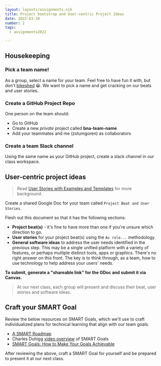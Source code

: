 ```yaml
---
layout: layouts/assignments.njk
title: Project bootstrap and User-centric Project Ideas
date: 2022-03-30
number: 2
tags:
  - assignments2022

---
```


## Housekeeping

### Pick a team name!

As a group, select a name for your team. Feel free to have fun it with, but don't [bikeshed](https://www.urbandictionary.com/define.php?term=bikeshedding) 😀. We want to pick a name and get cracking on our beats and user stories.

### Create a GitHub Project Repo

One person on the team should:

* Go to GitHub
* Create a new *private* project called **bna-team-name**
* Add your teammates and me (zstumgoren) as collaborators

### Create a team Slack channel

Using the same name as your GitHub project, create a slack channel in our class workspace.

## User-centric project ideas

> Read [User Stories with Examples and Templates][] for more background.

[User Stories with Examples and Templates]: https://www.atlassian.com/agile/project-management/user-stories

Create a shared Google Doc for your team called `Project Beat and User Stories`.

Flesh out this document so that it has the following sections:

* **Project beat(s)** - it's fine to have more than one if you're unsure which direction to go.
* **User stories** for your project beat(s) using the `As role...` methodology.
* **General software ideas** to address the user needs identified in the previous step. This may be a single unified platform with a variety of features, or perhaps multiple distinct tools, apps or graphics. There's no right answer on this front. The key is to think through, as a team, how to use technology to help address your users' needs.

**To submit, generate a "shareable link" for the GDoc and submit it via Canvas.**

> At our next class, each group will present and discuss their beat, user stories and software ideas.

## Craft your SMART Goal

Review the below resources on SMART Goals, which we'll use to craft individualized plans for technical learning that align with our team goals.

* [A SMART Roadmap](topics/smart_roadmap/#smart-goals)
* Charles Duhigg [video overview](https://www.youtube.com/watch?v=XpSOb5q1cRo) of SMART Goals
* [SMART Goals: How to Make Your Goals Achievable](https://www.mindtools.com/pages/article/smart-goals.htm)

After reviewing the above, craft a SMART Goal for yourself and be prepared to present it at our next class.

